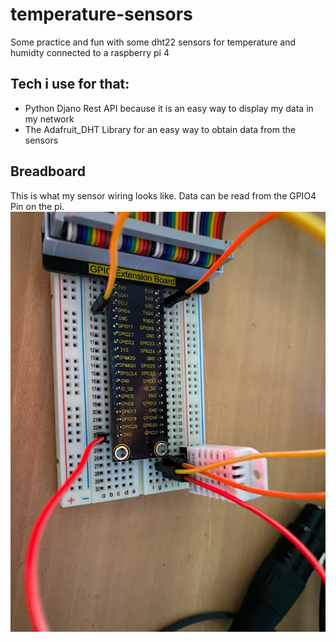 # temperature-sensors
Some practice and fun with some dht22 sensors for temperature and humidty connected to a raspberry pi 4

## Tech i use for that:
- Python Djano Rest API because it is an easy way to display my data in my network
- The Adafruit_DHT Library for an easy way to obtain data from the sensors

## Breadboard
This is what my sensor wiring looks like. Data can be read from the GPIO4 Pin on the pi.
![Wiring](images/breadboard.jpg)
